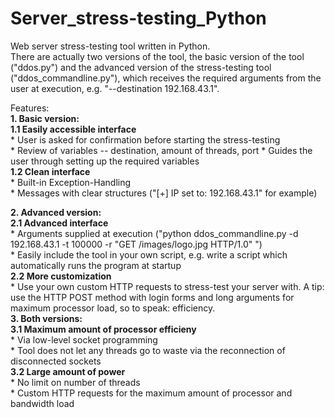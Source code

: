 # Server_stress-testing_Python

Web server stress-testing tool written in Python.  
There are actually two versions of the tool, the basic version of the tool ("ddos.py") and the advanced version of the stress-testing tool ("ddos_commandline.py"), which receives the required arguments from the user at execution, e.g. "--destination 192.168.43.1".  

Features:  
  **1. Basic version:**  
      **1.1 Easily accessible interface**  
         * User is asked for confirmation before starting the stress-testing    
         * Review of variables -- destination, amount of threads, port 
         * Guides the user through setting up the required variables   
     **1.2 Clean interface**  
      * Built-in Exception-Handling  
      * Messages with clear structures ("[+] IP set to: 192.168.43.1" for example)  
        
  **2. Advanced version:**  
      **2.1 Advanced interface**    
        * Arguments supplied at execution ("python ddos_commandline.py -d 192.168.43.1 -t 100000 -r "GET /images/logo.jpg HTTP/1.0" ")  
        * Easily include the tool in your own script, e.g. write a script which automatically runs the program at startup  
      **2.2 More customization**  
        * Use your own custom HTTP requests to stress-test your server with. A tip: use the HTTP POST method with login forms and long arguments for maximum processor load, so to speak: efficiency.  
  **3. Both versions:**  
      **3.1 Maximum amount of processor efficieny**  
        * Via low-level socket programming  
        * Tool does not let any threads go to waste via the reconnection of disconnected sockets  
      **3.2  Large amount of power**  
        * No limit on number of threads  
        * Custom HTTP requests for the maximum amount of processor and bandwidth load    
    
